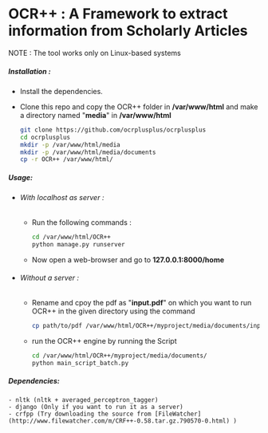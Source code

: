 # OCR++ : A Framework to extract information from Scholarly Articles 

NOTE : The tool works only on Linux-based systems

##### Installation : 
  - Install the dependencies.
  - Clone this repo and copy the OCR++ folder in  **/var/www/html** and make a directory named "**media**" in **/var/www/html**
  
      ```sh
      git clone https://github.com/ocrplusplus/ocrplusplus
      cd ocrplusplus
      mkdir -p /var/www/html/media
      mkdir -p /var/www/html/media/documents
      cp -r OCR++ /var/www/html/ 
      ```

##### Usage:
  - ###### With localhost as server :
    - Run the following commands : 
    
        ```sh
        cd /var/www/html/OCR++
        python manage.py runserver
        ```
    - Now open a web-browser and go to **127.0.0.1:8000/home**
    
  - ###### Without a server : 
    - Rename and cpoy the pdf as "**input.pdf**" on which you want to run OCR++ in the given directory using the command 
    
        ```sh
        cp path/to/pdf /var/www/html/OCR++/myproject/media/documents/input.pdf
        ```
    - run the OCR++ engine by running the Script
    
        ```sh
        cd /var/www/html/OCR++/myproject/media/documents/
        python main_script_batch.py
        ```

##### Dependencies:
    - nltk (nltk + averaged_perceptron_tagger)
    - django (Only if you want to run it as a server)
    - crfpp (Try downloading the source from [FileWatcher](http://www.filewatcher.com/m/CRF++-0.58.tar.gz.790570-0.html) )
    
